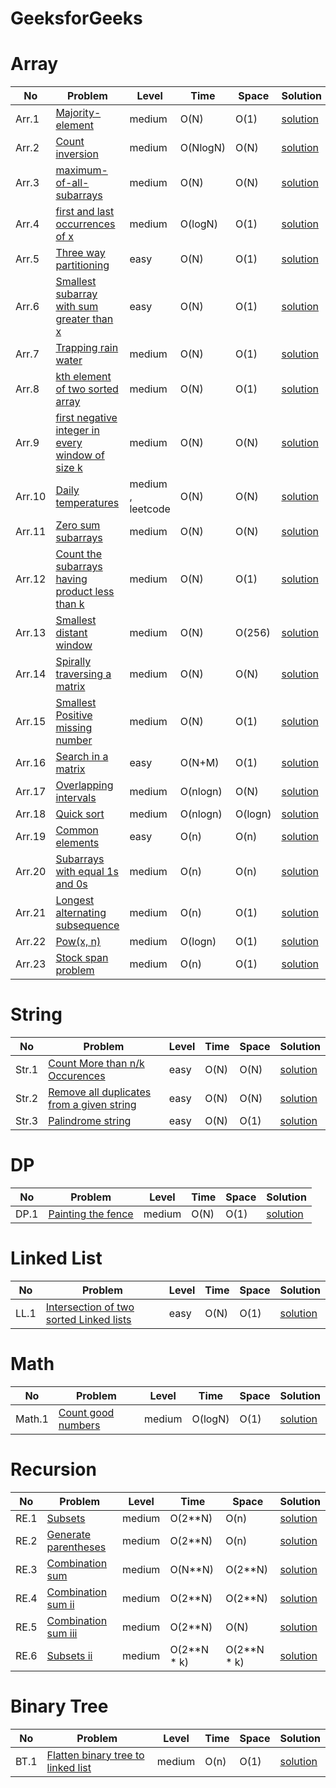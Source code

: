 ﻿# GeeksforGeeks

# Array

| No    | Problem                                                                                  | Level  | Time | Space | Solution |
| ----- | ---------------------------------------------------------------------------------------- | ------ | ---- | ----- | -------- |
| Arr.1 | [Majority-element](https://www.geeksforgeeks.org/problems/majority-element-1587115620/1) | medium | O(N) | O(1)  | [solution](https://github.com/3314-HARSH/harshu_gfg/blob/main/Array/Arr.1.js) |
|Arr.2 | [Count inversion](https://practice.geeksforgeeks.org/problems/inversion-of-array-1587115620/1)|medium|O(NlogN)|O(N)|[solution](https://github.com/3314-HARSH/harshu_gfg/blob/main/Array/Arr.2.js)|
|Arr.3 | [maximum-of-all-subarrays](https://practice.geeksforgeeks.org/problems/maximum-of-all-subarrays-of-size-k3101/1)|medium|O(N)|O(N)|[solution](https://github.com/3314-HARSH/harshu_gfg/blob/main/Array/Arr.3.js)|
|Arr.4 | [first and last occurrences of x](https://practice.geeksforgeeks.org/problems/first-and-last-occurrences-of-x3116/1)|medium|O(logN)|O(1)|[solution](https://github.com/3314-HARSH/harshu_gfg/blob/main/Array/Arr.4.js)|
|Arr.5 | [Three way partitioning](https://practice.geeksforgeeks.org/problems/three-way-partitioning/1)|easy|O(N)|O(1)|[solution](https://github.com/3314-HARSH/harshu_gfg/blob/main/Array/Arr.5.js)|
|Arr.6 | [Smallest subarray with sum greater than x](https://www.geeksforgeeks.org/problems/smallest-subarray-with-sum-greater-than-x5651/1)|easy|O(N)|O(1)|[solution](https://github.com/3314-HARSH/harshu_gfg/blob/main/Array/Arr.6.js)|
|Arr.7 | [Trapping rain water](https://www.geeksforgeeks.org/problems/trapping-rain-water-1587115621/1)|medium|O(N)|O(1)|[solution](https://github.com/3314-HARSH/harshu_gfg/blob/main/Array/Arr.7.js)|
|Arr.8 | [kth element of two sorted array](https://www.geeksforgeeks.org/problems/k-th-element-of-two-sorted-array1317/1)|medium|O(N)|O(1)|[solution](https://github.com/3314-HARSH/harshu_gfg/blob/main/Array/Arr.8.js)|
|Arr.9 | [first negative integer in every window of size k](https://www.geeksforgeeks.org/problems/first-negative-integer-in-every-window-of-size-k3345/1)|medium|O(N)|O(N)|[solution](https://github.com/3314-HARSH/harshu_gfg/blob/main/Array/Arr.9.js)|
|Arr.10 | [Daily temperatures](https://leetcode.com/problems/daily-temperatures/)|medium , leetcode|O(N)|O(N)|[solution](https://github.com/3314-HARSH/harshu_gfg/blob/main/Array/Arr.10.js)|
|Arr.11 | [Zero sum subarrays](https://www.geeksforgeeks.org/problems/zero-sum-subarrays1825/1)|medium|O(N)|O(N)|[solution](https://github.com/3314-HARSH/harshu_gfg/blob/main/Array/Arr.11.js)|
|Arr.12 | [Count the subarrays having product less than k](https://www.geeksforgeeks.org/problems/count-the-subarrays-having-product-less-than-k1708/1)|medium|O(N)|O(1)|[solution](https://github.com/3314-HARSH/harshu_gfg/blob/main/Array/Arr.12.js)|
|Arr.13 | [Smallest distant window](https://www.geeksforgeeks.org/problems/smallest-distant-window3132/1)|medium|O(N)|O(256)|[solution](https://github.com/3314-HARSH/harshu_gfg/blob/main/Array/Arr.13.js)|
|Arr.14 | [Spirally traversing a matrix](https://www.geeksforgeeks.org/problems/spirally-traversing-a-matrix-1587115621/1)|medium|O(N)|O(N)|[solution](https://github.com/3314-HARSH/harshu_gfg/blob/main/Array/Arr.14.js)|
|Arr.15 | [Smallest Positive missing number](https://www.geeksforgeeks.org/problems/smallest-positive-missing-number-1587115621/1)|medium|O(N)|O(1)|[solution](https://github.com/3314-HARSH/harshu_gfg/blob/main/Array/Arr.15.js)|
|Arr.16 | [Search in a matrix](https://www.geeksforgeeks.org/problems/search-in-a-matrix17201720/1)|easy|O(N+M)|O(1)|[solution](https://github.com/3314-HARSH/harshu_gfg/tree/main/Array/Arr.16)|
|Arr.17 | [Overlapping intervals](https://www.geeksforgeeks.org/problems/overlapping-intervals--170633/1)|medium|O(nlogn)|O(N)|[solution](https://github.com/3314-HARSH/harshu_gfg/tree/main/Array/Arr.17)|
|Arr.18 | [Quick sort](https://www.geeksforgeeks.org/problems/quick-sort/1)|medium|O(nlogn)|O(logn)|[solution](https://github.com/3314-HARSH/Harshu-DSA/tree/main/Array/Arr.18)|
|Arr.19 | [Common elements](https://www.geeksforgeeks.org/problems/common-elements1132/1)|easy|O(n)|O(n)|[solution](https://github.com/3314-HARSH/Harshu-DSA/tree/main/Array/Arr.19)|
|Arr.20 | [Subarrays with equal 1s and 0s](https://www.geeksforgeeks.org/problems/count-subarrays-with-equal-number-of-1s-and-0s-1587115620/1)|medium|O(n)|O(n)|[solution](https://github.com/3314-HARSH/Harshu-DSA/tree/main/Array/Arr.20)|
|Arr.21 | [Longest alternating subsequence](https://www.geeksforgeeks.org/problems/longest-alternating-subsequence5951/1)|medium|O(n)|O(1)|[solution](https://github.com/3314-HARSH/Harshu-DSA/tree/main/Array/Arr.21)|
|Arr.22 | [Pow(x, n)](https://leetcode.com/problems/powx-n/)|medium|O(logn)|O(1)|[solution](https://github.com/3314-HARSH/Harshu-DSA/tree/main/Array/Arr.22)|
|Arr.23 | [Stock span problem](https://www.geeksforgeeks.org/problems/stock-span-problem-1587115621/1)|medium|O(n)|O(1)|[solution](https://github.com/3314-HARSH/Harshu-DSA/tree/main/Array/Arr.23)|

# String

| No  | Problem | Level | Time | Space | Solution |
| --- | ------- | ----- | ---- | ----- | -------- |
|Str.1 | [Count More than n/k Occurences](https://practice.geeksforgeeks.org/problems/count-element-occurences/1)|easy|O(N)|O(N)|[solution](https://github.com/3314-HARSH/harshu_gfg/blob/main/String/Str.1.js)|
|Str.2| [Remove all duplicates from a given string](https://practice.geeksforgeeks.org/problems/remove-all-duplicates-from-a-given-string4321/1)|easy|O(N)|O(N)|[solution](https://github.com/3314-HARSH/harshu_gfg/blob/main/String/Str.2.js)|
|Str.3| [Palindrome string](https://www.geeksforgeeks.org/problems/palindrome-string0817/1)|easy|O(N)|O(1)|[solution](https://github.com/3314-HARSH/harshu_gfg/blob/main/String/Str.3.js)|

# DP
| No  | Problem | Level | Time | Space | Solution |
| --- | ------- | ----- | ---- | ----- | -------- |
|DP.1 | [Painting the fence](https://www.geeksforgeeks.org/problems/painting-the-fence3727/1)|medium|O(N)|O(1)|[solution](https://github.com/3314-HARSH/harshu_gfg/tree/main/DP/DP.1)|

# Linked List
| No  | Problem | Level | Time | Space | Solution |
| --- | ------- | ----- | ---- | ----- | -------- |
|LL.1 | [Intersection of two sorted Linked lists](https://www.geeksforgeeks.org/problems/intersection-of-two-sorted-linked-lists/1)|easy|O(N)|O(1)|[solution](https://github.com/3314-HARSH/harshu_gfg/tree/main/Linked%20List/LL.1)|

# Math
| No  | Problem | Level | Time | Space | Solution |
| --- | ------- | ----- | ---- | ----- | -------- |
|Math.1 | [Count good numbers](https://leetcode.com/problems/count-good-numbers/)|medium|O(logN)|O(1)|[solution](https://github.com/3314-HARSH/Harshu-DSA/tree/main/Math/Math.1)|


# Recursion
| No  | Problem | Level | Time | Space | Solution |
| --- | ------- | ----- | ---- | ----- | -------- |
|RE.1 | [Subsets](https://leetcode.com/problems/subsets/)|medium|O(2**N)|O(n)|[solution](https://github.com/3314-HARSH/Harshu-DSA/tree/main/Recursion/RE.1)|
|RE.2 | [Generate parentheses](https://leetcode.com/problems/generate-parentheses/)|medium|O(2**N)|O(n)|[solution](https://github.com/3314-HARSH/Harshu-DSA/tree/main/Recursion/RE.2)|
|RE.3 | [Combination sum](https://leetcode.com/problems/combination-sum/)|medium|O(N**N)|O(2**N)|[solution](https://github.com/3314-HARSH/Harshu-DSA/tree/main/Recursion/RE.3)|
|RE.4 | [Combination sum ii](https://leetcode.com/problems/combination-sum-ii/)|medium|O(2**N)|O(2**N)|[solution](https://github.com/3314-HARSH/Harshu-DSA/tree/main/Recursion/RE.4)|
|RE.5 | [Combination sum iii](https://leetcode.com/problems/combination-sum-iii/)|medium|O(2**N)|O(N)|[solution](https://github.com/3314-HARSH/Harshu-DSA/tree/main/Recursion/RE.5)|
|RE.6 | [Subsets ii](https://leetcode.com/problems/subsets-ii/)|medium|O(2**N * k)|O(2**N * k)|[solution](https://github.com/3314-HARSH/Harshu-DSA/tree/main/Recursion/RE.6)|

 


# Binary Tree
| No  | Problem | Level | Time | Space | Solution |
| --- | ------- | ----- | ---- | ----- | -------- |
|BT.1 | [Flatten binary tree to linked list](https://leetcode.com/problems/flatten-binary-tree-to-linked-list/)|medium|O(n)|O(1)|[solution](https://github.com/3314-HARSH/Harshu-DSA/tree/main/Binary-tree/BT.1)|
